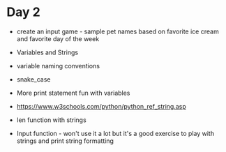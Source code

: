 # Day 2
- create an input game - sample pet names based on favorite ice cream and favorite day of the week

- Variables and Strings

- variable naming conventions
 - snake_case


- More print statement fun with variables
 - https://www.w3schools.com/python/python_ref_string.asp

- len function with strings


- Input function - won't use it a lot but it's a good exercise to play with strings and print string formatting